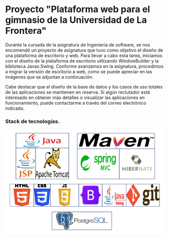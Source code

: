 # Proyecto "Plataforma web para el gimnasio de la Universidad de La Frontera"

Durante la cursada de la asignatura de Ingeniería de software, se nos encomendó un proyecto de asignatura que tuvo como objetivo el diseño de una plataforma de escritorio y web. 
Para llevar a cabo esta tarea, iniciamos con el diseño de la plataforma de escritorio utilizando WindowBuilder y la biblioteca Javax.Swing. Conforme avanzamos en la asignatura, 
procedimos a migrar la versión de escritorio a web, como se puede apreciar en las imágenes que se adjuntan a continuación.

Cabe destacar que el diseño de la base de datos y los casos de uso totales de las aplicaciones se mantienen en reserva. Si algún reclutador está interesado en obtener más detalles o 
visualizar las aplicaciones en funcionamiento, puede contactarme a través del correo electrónico indicado.

### Stack de tecnologías.
<p align="center">
  <img src="./IMG/StackTec.PNG" alt="Descripción de la imagen">
</p>


